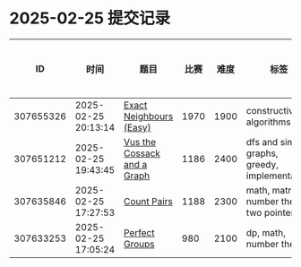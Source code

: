 # 2025-02-25 提交记录

 | ID | 时间 | 题目 | 比赛 | 难度 | 标签 | 结果 | 测试用例 | 运行时间 | 内存消耗 |
 |----|------|-----|-----|------|-----|------|---------|--------|----------|
 | 307655326 | 2025-02-25  20:13:14 | [Exact Neighbours (Easy)](https://codeforces.com/problemset/problem/1970/B1) | 1970 | 1900 | constructive algorithms | WRONG_ANSWER | 0 | 46ms | 0KB |
 | 307651212 | 2025-02-25  19:43:45 | [Vus the Cossack and a Graph](https://codeforces.com/problemset/problem/1186/F) | 1186 | 2400 | dfs and similar, graphs, greedy, implementation | OK | 33 | 2749ms | 36200KB |
 | 307635846 | 2025-02-25  17:27:53 | [Count Pairs](https://codeforces.com/problemset/problem/1188/B) | 1188 | 2300 | math, matrices, number theory, two pointers | OK | 36 | 655ms | 9400KB |
 | 307633253 | 2025-02-25  17:05:24 | [Perfect Groups](https://codeforces.com/problemset/problem/980/D) | 980 | 2100 | dp, math, number theory | OK | 95 | 140ms | 200KB |